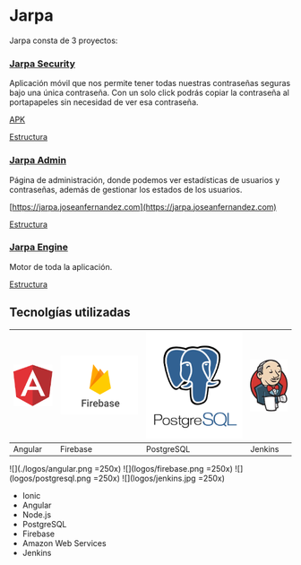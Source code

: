 # Jarpa

Jarpa consta de 3 proyectos:
### [Jarpa Security](https://github.com/joseanfernandez/jarpa-security) 
Aplicación móvil que nos permite tener todas nuestras contraseñas seguras bajo una única contraseña.
Con un solo click podrás copiar la contraseña al portapapeles sin necesidad de ver esa contraseña.

[APK](https://github.com/joseanfernandez/Jarpa/raw/master/Jarpa.apk)

[Estructura](https://github.com/joseanfernandez/Jarpa/wiki/Jarpa-Security)


### [Jarpa Admin](https://github.com/joseanfernandez/jarpa-admin)
Página de administración, donde podemos ver estadísticas de usuarios y contraseñas, además de gestionar los estados de los usuarios.


[https://jarpa.joseanfernandez.com](https://jarpa.joseanfernandez.com)

[Estructura](https://github.com/joseanfernandez/Jarpa/wiki/Jarpa-Admin)

### [Jarpa Engine](https://github.com/joseanfernandez/jarpa-engine)
Motor de toda la aplicación.

[Estructura](https://github.com/joseanfernandez/Jarpa/wiki/Jarpa-Engine)



## Tecnolgías utilizadas
|<img src="logos/angular.png" alt="alt text">|<img src="logos/firebase.png" alt="alt text">|<img src="logos/postgresql.png" alt="alt text">|<img src="logos/jenkins.jpg" alt="alt text">|
|-------|--------|----------|-------|
|Angular|Firebase|PostgreSQL|Jenkins|

![](./logos/angular.png =250x)
![](logos/firebase.png =250x)
![](logos/postgresql.png =250x)
![](logos/jenkins.jpg =250x)
* Ionic
* Angular
* Node.js
* PostgreSQL
* Firebase
* Amazon Web Services
* Jenkins
